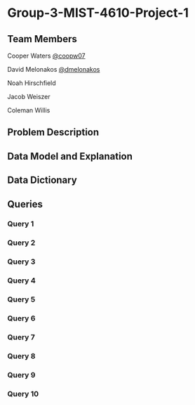 # Group-3-MIST-4610-Project-1
 
## Team Members
Cooper Waters [@coopw07](https://github.com/coopw07)

David Melonakos [@dmelonakos](https://github.com/dmelonakos)

Noah Hirschfield

Jacob Weiszer

Coleman Willis

## Problem Description

## Data Model and Explanation

## Data Dictionary

## Queries
### Query 1

### Query 2

### Query 3

### Query 4

### Query 5

### Query 6

### Query 7

### Query 8

### Query 9

### Query 10

